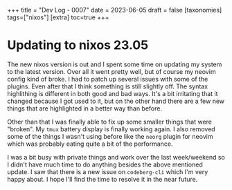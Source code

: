 +++
title = "Dev Log - 0007"
date = 2023-06-05
draft = false
[taxonomies]
tags=["nixos"]
[extra]
toc=true
+++

# Updating to nixos 23.05

The new nixos version is out and I spent some time on updating my system to the latest version. Over all it went pretty well, but of course my neovim config kind of broke. I had to patch up several issues with some of the plugins. Even after that I think something is still slightly off. The syntax highlithing is different in both good and bad ways. It's a bit irritating that it changed because I got used to it, but on the other hand there are a few new things that are highlighted in a better way than before.

Other than that I was finally able to fix up some smaller things that were "broken". My `tmux` battery display is finally working again. I also removed some of the things I wasn't using before like the `neorg` plugin for neovim which was probably eating quite a bit of the performance.

I was a bit busy with private things and work over the last week/weekend so I didn't have much time to do anything besides the above mentioned update. I saw that there is a new issue on `codeberg-cli` which I'm very happy about. I hope I'll find the time to resolve it in the near future.
